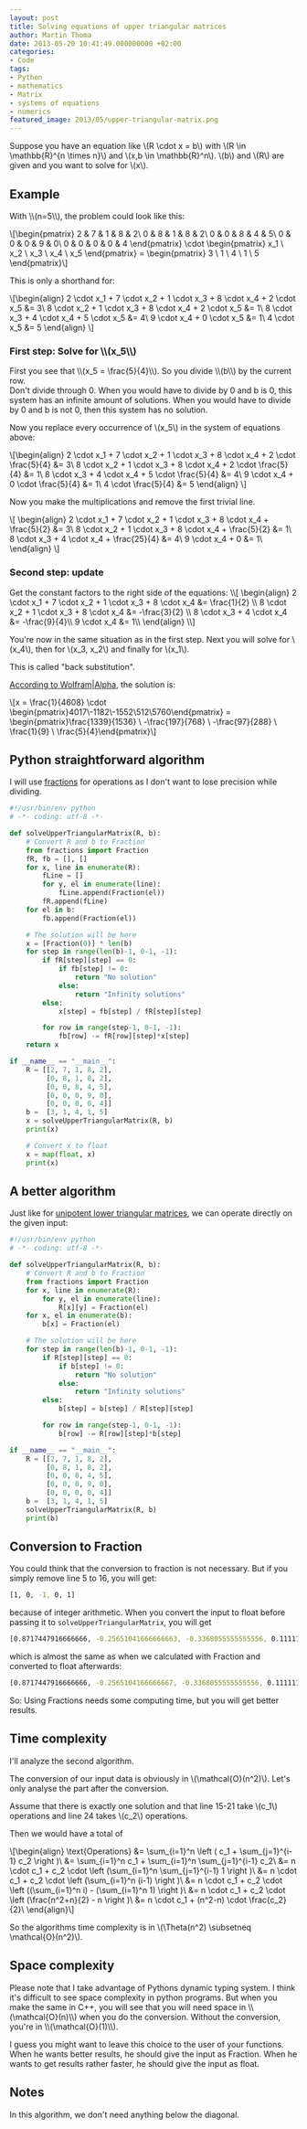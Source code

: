 ```yaml
---
layout: post
title: Solving equations of upper triangular matrices
author: Martin Thoma
date: 2013-05-20 10:41:49.000000000 +02:00
categories:
- Code
tags:
- Python
- mathematics
- Matrix
- systems of equations
- numerics
featured_image: 2013/05/upper-triangular-matrix.png
---
```

Suppose you have an equation like \\(R \cdot x = b\\) with \\(R \in \mathbb{R}^{n \times n}\\) and \\(x,b \in \mathbb{R}^n\\). \\(b\\) and \\(R\\) are given and you want to solve for \\(x\\).

<h2>Example</h2>
With \\(n=5\\), the problem could look like this:

\\[\begin{pmatrix}
2 & 7 & 1 & 8 & 2\\
0 & 8 & 1 & 8 & 2\\
0 & 0 & 8 & 4 & 5\\
0 & 0 & 0 & 9 & 0\\
0 & 0 & 0 & 0 & 4
\end{pmatrix} \cdot
\begin{pmatrix} x_1 \\ x_2 \\ x_3 \\ x_4 \\ x_5 \end{pmatrix} =
\begin{pmatrix}   3 \\ 1   \\ 4   \\ 1   \\ 5   \end{pmatrix}\\]

This is only a shorthand for:

\\[\begin{align}
2 \cdot x_1 + 7 \cdot x_2 + 1 \cdot x_3 + 8 \cdot x_4 + 2 \cdot x_5 &= 3\\
              8 \cdot x_2 + 1 \cdot x_3 + 8 \cdot x_4 + 2 \cdot x_5 &= 1\\
                            8 \cdot x_3 + 4 \cdot x_4 + 5 \cdot x_5 &= 4\\
                                          9 \cdot x_4 + 0 \cdot x_5 &= 1\\
                                                        4 \cdot x_5 &= 5
\end{align}
\\]


<h3>First step: Solve for \\(x_5\\)</h3>
First you see that \\(x_5 = \frac{5}{4}\\). So you divide \\(b\\) by the current row.

<div class="important">Don't divide through 0. When you would have to divide by 0 and b is 0, this system has an infinite amount of solutions. When you would have to divide by 0 and b is not 0, then this system has no solution.</div>

Now you replace every occurrence of \\(x_5\\) in the system of equations above:

\\[\begin{align}
2 \cdot x_1 + 7 \cdot x_2 + 1 \cdot x_3 + 8 \cdot x_4 + 2 \cdot \frac{5}{4} &= 3\\
              8 \cdot x_2 + 1 \cdot x_3 + 8 \cdot x_4 + 2 \cdot \frac{5}{4} &= 1\\
                            8 \cdot x_3 + 4 \cdot x_4 + 5 \cdot \frac{5}{4} &= 4\\
                                          9 \cdot x_4 + 0 \cdot \frac{5}{4} &= 1\\
                                                        4 \cdot \frac{5}{4} &= 5
\end{align}
\\]

Now you make the multiplications and remove the first trivial line.

\\[
\begin{align}
2 \cdot x_1 + 7 \cdot x_2 + 1 \cdot x_3 + 8 \cdot x_4 + \frac{5}{2} &= 3\\
              8 \cdot x_2 + 1 \cdot x_3 + 8 \cdot x_4 + \frac{5}{2} &= 1\\
                            8 \cdot x_3 + 4 \cdot x_4 + \frac{25}{4} &= 4\\
                                          9 \cdot x_4 + 0 &= 1\\
\end{align}
\\]

<h3>Second step: update</h3>
Get the constant factors to the right side of the equations:
\\[
\begin{align}
2 \cdot x_1 + 7 \cdot x_2 + 1 \cdot x_3 + 8 \cdot x_4 &= \frac{1}{2} \\
              8 \cdot x_2 + 1 \cdot x_3 + 8 \cdot x_4 &= -\frac{3}{2} \\
                            8 \cdot x_3 + 4 \cdot x_4 &= -\frac{9}{4}\\
                                          9 \cdot x_4 &= 1\\
\end{align}
\\]

You're now in the same situation as in the first step. Next you will solve for \\(x_4\\), then for \\(x_3, x_2\\) and finally for \\(x_1\\).

This is called "back substitution".

<a href="http://www.wolframalpha.com/input/?i=%7B%7B2%2C7%2C1%2C8%2C2%7D%2C%7B0%2C8%2C1%2C8%2C2%7D%2C%7B0%2C0%2C8%2C4%2C5%7D%2C%7B0%2C0%2C0%2C9%2C0%7D%2C%7B0%2C0%2C0%2C0%2C4%7D%7D%5E-1*%7B%7B3%7D%2C%7B1%7D%2C%7B4%7D%2C%7B1%7D%2C%7B5%7D%7D">According to Wolfram|Alpha</a>, the solution is:

\\[x = \frac{1}{4608} \cdot \begin{pmatrix}4017\\-1182\\-1552\\512\\5760\end{pmatrix} =
\begin{pmatrix}\frac{1339}{1536} \\ -\frac{197}{768} \\ -\frac{97}{288} \\ \frac{1}{9} \\ \frac{5}{4}\end{pmatrix}\\]

<h2>Python straightforward algorithm</h2>
I will use <a href="http://docs.python.org/2/library/fractions.html">fractions</a> for operations as I don't want to lose precision while dividing.

```python
#!/usr/bin/env python
# -*- coding: utf-8 -*-

def solveUpperTriangularMatrix(R, b):
    # Convert R and b to Fraction
    from fractions import Fraction
    fR, fb = [], []
    for x, line in enumerate(R):
        fLine = []
        for y, el in enumerate(line):
            fLine.append(Fraction(el))
        fR.append(fLine)
    for el in b:
        fb.append(Fraction(el))

    # The solution will be here
    x = [Fraction(0)] * len(b)
    for step in range(len(b)-1, 0-1, -1):
        if fR[step][step] == 0:
            if fb[step] != 0:
                return "No solution"
            else:
                return "Infinity solutions"
        else:
            x[step] = fb[step] / fR[step][step]

        for row in range(step-1, 0-1, -1):
            fb[row] -= fR[row][step]*x[step]
    return x

if __name__ == "__main__":
    R = [[2, 7, 1, 8, 2],
         [0, 8, 1, 8, 2],
         [0, 0, 8, 4, 5],
         [0, 0, 0, 9, 0],
         [0, 0, 0, 0, 4]]
    b =  [3, 1, 4, 1, 5]
    x = solveUpperTriangularMatrix(R, b)
    print(x)

    # Convert x to float
    x = map(float, x)
    print(x)
```


<h2>A better algorithm</h2>
Just like for <a href="../solving-equations-of-unipotent-lower-triangular-matrices/" title="Solving equations of unipotent lower triangular matrices">unipotent lower triangular matrices</a>, we can operate directly on the given input:

```python
#!/usr/bin/env python
# -*- coding: utf-8 -*-

def solveUpperTriangularMatrix(R, b):
    # Convert R and b to Fraction
    from fractions import Fraction
    for x, line in enumerate(R):
        for y, el in enumerate(line):
            R[x][y] = Fraction(el)
    for x, el in enumerate(b):
        b[x] = Fraction(el)

    # The solution will be here
    for step in range(len(b)-1, 0-1, -1):
        if R[step][step] == 0:
            if b[step] != 0:
                return "No solution"
            else:
                return "Infinity solutions"
        else:
            b[step] = b[step] / R[step][step]

        for row in range(step-1, 0-1, -1):
            b[row] -= R[row][step]*b[step]

if __name__ == "__main__":
    R = [[2, 7, 1, 8, 2],
         [0, 8, 1, 8, 2],
         [0, 0, 8, 4, 5],
         [0, 0, 0, 9, 0],
         [0, 0, 0, 0, 4]]
    b =  [3, 1, 4, 1, 5]
    solveUpperTriangularMatrix(R, b)
    print(b)
```


<h2>Conversion to Fraction</h2>
You could think that the conversion to fraction is not necessary. But if you simply remove line 5 to 16, you will get:

```bash
[1, 0, -1, 0, 1]
```

because of integer arithmetic. When you convert the input to float before
passing it to `solveUpperTriangularMatrix`, you will get

```bash
[0.8717447916666666, -0.25651041666666663, -0.3368055555555556, 0.1111111111111111, 1.25]
```

which is almost the same as when we calculated with Fraction and converted to float afterwards:

```bash
[0.8717447916666666, -0.2565104166666667, -0.3368055555555556, 0.1111111111111111, 1.25]
```

So: Using Fractions needs some computing time, but you will get better results.

<h2>Time complexity</h2>
I'll analyze the second algorithm.

The conversion of our input data is obviously in \\(\mathcal{O}(n^2)\\). Let's only analyse the part after the conversion.

Assume that there is exactly one solution and that line 15-21 take \\(c_1\\) operations and line 24 takes \\(c_2\\) operations.

Then we would have a total of

\\[\begin{align}
\text{Operations} &= \sum_{i=1}^n \left ( c_1 +  \sum_{j=1}^{i-1} c_2 \right )\\
&= \sum_{i=1}^n c_1 + \sum_{i=1}^n \sum_{j=1}^{i-1} c_2\\
&= n \cdot c_1 + c_2 \cdot \left (\sum_{i=1}^n \sum_{j=1}^{i-1} 1 \right )\\
&= n \cdot c_1 + c_2 \cdot \left (\sum_{i=1}^n (i-1) \right )\\
&= n \cdot c_1 + c_2 \cdot \left ((\sum_{i=1}^n i) - (\sum_{i=1}^n 1) \right )\\
&= n \cdot c_1 + c_2 \cdot \left (\frac{n^2+n}{2} - n \right )\\
&= n \cdot c_1 + (n^2-n) \cdot \frac{c_2}{2}\\
\end{align}\\]

So the algorithms time complexity is in \\(\Theta(n^2) \subsetneq \mathcal{O}(n^2)\\).

<h2>Space complexity</h2>
Please note that I take advantage of Pythons dynamic typing system. I think it's difficult to see space complexity in python programs. But when you make the same in C++, you will see that you will need space in \\(\mathcal{O}(n)\\) when you do the conversion. Without the conversion, you're in \\(\mathcal{O}(1)\\).

I guess you might want to leave this choice to the user of your functions. When he wants better results, he should give the input as Fraction. When he wants to get results rather faster, he should give the input as float.

<h2>Notes</h2>
In this algorithm, we don't need anything below the diagonal.
